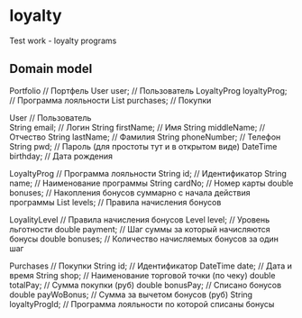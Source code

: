 # loyalty

Test work - loyalty programs

Domain model
--------------
Portfolio                   // Портфель
  User user;                // Пользователь
  LoyaltyProg loyaltyProg;  // Программа лояльности
  List<Purchase> purchases; // Покупки
    
User                        // Пользователь    
  String email;             // Логин
  String firstName;         // Имя
  String middleName;        // Отчество
  String lastName;          // Фамилия
  String phoneNumber;       // Телефон
  String pwd;               // Пароль (для простоты тут и в открытом виде)
  DateTime birthday;        // Дата рождения

LoyaltyProg                 // Программа лояльности
  String id;                // Идентификатор
  String name;              // Наименование программы
  String cardNo;            // Номер карты
  double bonuses;           // Накопления бонусов суммарно с начала действия программы
  List<LoyalityLevel> levels; // Правила начисления бонусов

LoyalityLevel               // Правила начисления бонусов
  Level level;              // Уровень льготности
  double payment;           // Шаг суммы за который начисляются бонусы 
  double bonuses;           // Количество начисляемых бонусов за один шаг

Purchases                   // Покупки
  String id;                // Идентификатор
  DateTime date;            // Дата и время
  String shop;              // Наименование торговой точки (по чеку)
  double totalPay;          // Сумма покупки (руб)
  double bonusPay;          // Списано бонусов
  double payWoBonus;        // Сумма за вычетом бонусов (руб)
  String loyaltyProgId;     // Программа лояльности по которой списаны бонусы
